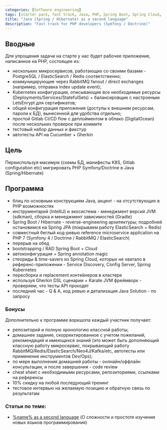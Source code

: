 ```yaml
---
categories: [Software engineering]
tags: [starter pack, fast track, Java, PHP, Spring Boot, Spring Cloud, Symfony, Doctrine, Hibernate, second language]
title: "Java (Spring / Hibernate) as a second language"
description: "Fast track for PHP developers (Symfony / Doctrine)"
---
```

## Вводные
Для упрощения задачи на старте у нас будет рабочее приложение, написанное на PHP, состоящее из:
- нескольких микросервисов, работающих со своими базами - PostgreSQL / ElasticSearch / Redis соответственно;
- коммуницирующие через RabbitMQ fanout / direct exchanges (например, отправка index update event);
- Kubernetes конфигурации, описывающие все необходимые ресурсы (Deployments/Services/StatefulSets) + балансировщик с настроеным LetsEnrypt для сертификатов;
- общей конфигурация приложения (доступы к внешним ресурсам, пароли к БД), вынесенной для удобства отдельно;
- простой Gitlab CI/CD flow с деплойментом в облако (DigitalOcean) после нескольких проверок при коммите
- тестовый набор данных и фикстур
- автотесты API на Cucumber + Gherkin

## Цель
Переиспользуя масимум (схемы БД, манифесты K8S, Gitlab configuration etc) мигрировать PHP Symfony/Doctrine в Java (Spring/Hibernate)

## Программа
- блиц по основным конструкциям Java, акцент - на отсутствующих в PHP возможностях
- инструментарий (IntelliJ) и экосистема - менеджмент версий JVM (sdkman), сборка и менеджмент зависимостей (Gradle)
- Spring Boot / Hibernate - reverse-engineering архитектуры; подробней остановимся на Spring JPA (покрываем работу ElasticSearch + Redis) 
- совместный беглый код-ревью reference microservice application на PHP 7 (Symfony 4 / Doctrine / RabbitMQ / ElasticSearch) 
- перерыв на обед
- bootstrapping / RAD Spring Boot + Cloud
- автоконфигурация + Spring annotation magic
- стеориды & time-savers из Spring Cloud, которых не хватало в референс-приложении - Service Discovery, Config Server, Spring Kubernetes
- пересборка и replacement контейнеров в кластере
- используя Gherkin DSL сценарии + Karate JVM фреймворк - проверяем, что тесты API проходят 
- последний час - Q & A, код ревью и детализация Java Solution - по запросу 

### Бонусы
Дополнительно к программе воркшопа каждый участник получает:
- репозиторий и полную хронологию классной работы;
- домашнее задание, скорректированное с учетом пожеланий, рекомендаций и имеющихся знаний (это может быть дополняющий 
классную работу микросервис, покрывающий работу RabbitMQ/Redis/ElasticSearch/Neo4J/Kafka/etc, автотесты или применение инструментов 
Dev/Ops);
- по мере выполнения домашней работы - онлнайн/оффлайн консультации, и после завершения - code review
- cheat sheet с необходимыми ресурсами, репозиториями, ссылками на референсы
- 10% скидку на любой последующий тренинг
- тестовое интервью на желаемую позицию и обратную связь по результатам

### Статьи по теме: 
- [%name% as a second language](/gc/second-language/) (О сложности и простоте изучения новых языков программирования)
